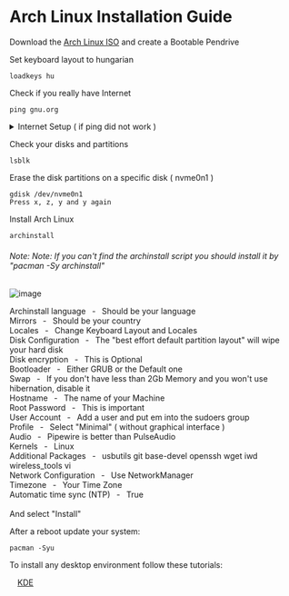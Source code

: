 # Arch Linux Installation Guide

Download the [Arch Linux ISO](https://archlinux.org/download/) and create a Bootable Pendrive 


Set keyboard layout to hungarian

	loadkeys hu

Check if you really have Internet

	ping gnu.org
     
<details>
  <summary>Internet Setup ( if ping did not work )</summary>

Warning! You won't be able to use iwctl after reboot if you are root.
Either add the root user to the "wheel" group
or simply login as a normal user!

- List your network INTERFACE names

		iwconfig
	
- Turn on your wifi adapter 
	
  		ip link set <INTERFACE> up
		
- Scan & List all nearby network SSID
	
  		iwctl station <INTERFACE> scan
		iwctl station <INTERFACE> get-networks
	
- Connect to a specific SSID
	
 		iwctl station <INTERFACE> connect <SSID>

  
</details>

Check your disks and partitions

	lsblk
    
Erase the disk partitions on a specific disk ( nvme0n1 )
	
	gdisk /dev/nvme0n1
	Press x, z, y and y again

Install Arch Linux

	archinstall
 
###### *Note: Note: If you can't find the archinstall script you should install it by "pacman -Sy archinstall"*

![image](https://github.com/sonus89/linux_scripts/assets/10185202/d0f78186-be6f-48a2-a60c-072cd518d2d4)

Archinstall language &ensp;-&ensp; Should be your language &nbsp;  
Mirrors &ensp;-&ensp; Should be your country &nbsp;  
Locales &ensp;-&ensp; Change Keyboard Layout and Locales &nbsp;  
Disk Configuration &ensp;-&ensp; The "best effort default partition layout" will wipe your hard disk &nbsp;  
Disk encryption &ensp;-&ensp; This is Optional &nbsp;  
Bootloader &ensp;-&ensp; Either GRUB or the Default one &nbsp;  
Swap &ensp;-&ensp; If you don't have less than 2Gb Memory and you won't use hibernation, disable it &nbsp;  
Hostname &ensp;-&ensp; The name of your Machine &nbsp;  
Root Password &ensp;-&ensp; This is important &nbsp;  
User Account &ensp;-&ensp; Add a user and put em into the sudoers group &nbsp;  
Profile &ensp;-&ensp; Select "Minimal" ( without graphical interface ) &nbsp;  
Audio &ensp;-&ensp; Pipewire is better than PulseAudio &nbsp;  
Kernels &ensp;-&ensp; Linux &nbsp;  
Additional Packages &ensp;-&ensp; usbutils git base-devel openssh wget iwd wireless_tools vi &nbsp;   
Network Configuration &ensp;-&ensp; Use NetworkManager &nbsp;  
Timezone &ensp;-&ensp; Your Time Zone &nbsp;  
Automatic time sync (NTP) &ensp;-&ensp; True &nbsp;   
&nbsp;  
And select "Install"

After a reboot update your system:

	pacman -Syu
    
To install any desktop environment follow these tutorials:

&emsp;[KDE](https://github.com/sonus89/linux_scripts/blob/master/arch/_install/1_kde.md)
